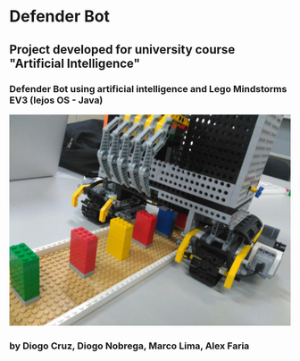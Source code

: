 # Defender Bot

## Project developed for university course "Artificial Intelligence"


### Defender Bot using artificial intelligence and Lego Mindstorms EV3 (lejos OS - Java)

![alt text](https://github.com/dcx2202/Defender-Bot/blob/master/robo.jpg)


### by Diogo Cruz, Diogo Nobrega, Marco Lima, Alex Faria

